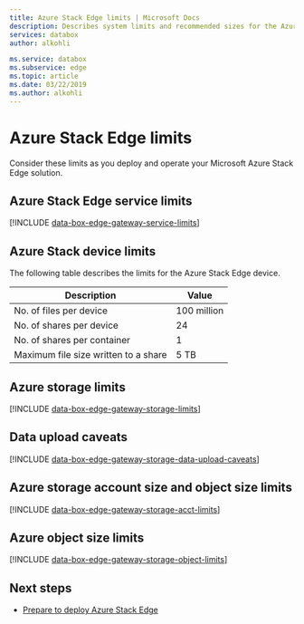 ```yaml
---
title: Azure Stack Edge limits | Microsoft Docs
description: Describes system limits and recommended sizes for the Azure Stack Edge.
services: databox
author: alkohli

ms.service: databox
ms.subservice: edge
ms.topic: article
ms.date: 03/22/2019
ms.author: alkohli
---
```


# Azure Stack Edge limits

Consider these limits as you deploy and operate your Microsoft Azure Stack Edge solution. 

## Azure Stack Edge service limits

[!INCLUDE [data-box-edge-gateway-service-limits](../../includes/data-box-edge-gateway-service-limits.md)]

## Azure Stack device limits

The following table describes the limits for the Azure Stack Edge device. 

| Description | Value |
|---|---|
|No. of files per device |100 million |
|No. of shares per device |24 |
|No. of shares per container |1 |
|Maximum file size written to a share| 5 TB |

## Azure storage limits

[!INCLUDE [data-box-edge-gateway-storage-limits](../../includes/data-box-edge-gateway-storage-limits.md)]

## Data upload caveats

[!INCLUDE [data-box-edge-gateway-storage-data-upload-caveats](../../includes/data-box-edge-gateway-storage-data-upload-caveats.md)]

## Azure storage account size and object size limits

[!INCLUDE [data-box-edge-gateway-storage-acct-limits](../../includes/data-box-edge-gateway-storage-acct-limits.md)]


## Azure object size limits

[!INCLUDE [data-box-edge-gateway-storage-object-limits](../../includes/data-box-edge-gateway-storage-object-limits.md)]

## Next steps

- [Prepare to deploy Azure Stack Edge](data-box-edge-deploy-prep.md)
